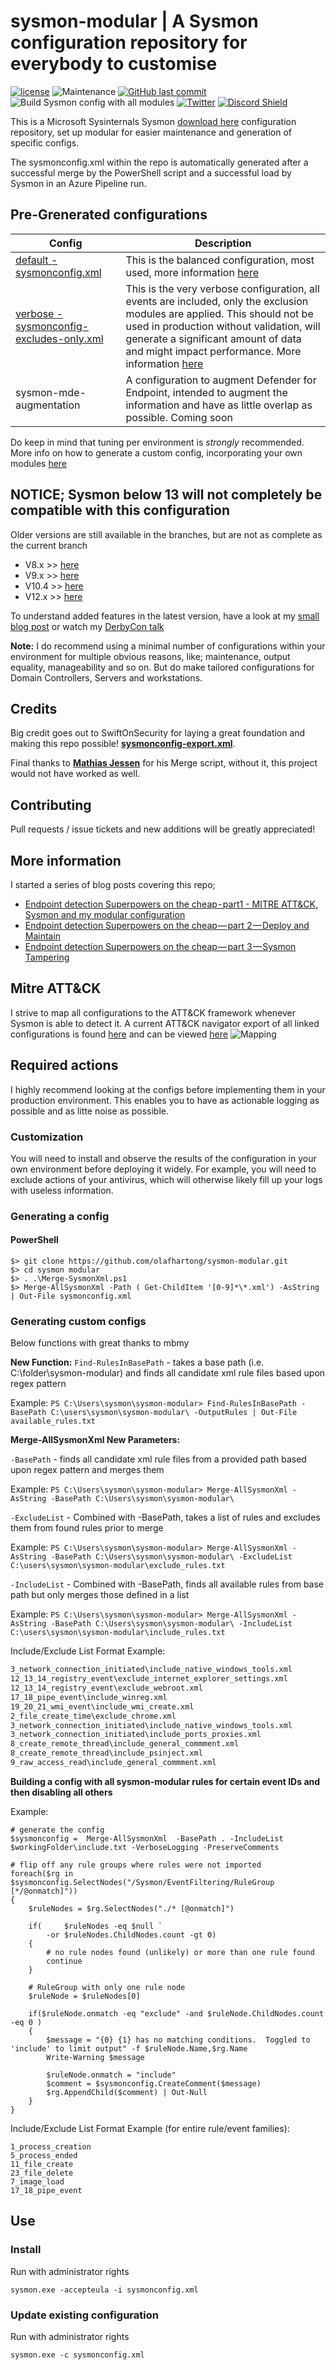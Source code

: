 # sysmon-modular | A Sysmon configuration repository for everybody to customise

[![license](https://img.shields.io/github/license/olafhartong/sysmon-modular.svg?style=flat-square)](https://github.com/olafhartong/sysmon-modular/blob/master/license.md)
![Maintenance](https://img.shields.io/maintenance/yes/2021.svg?style=flat-square)
[![GitHub last commit](https://img.shields.io/github/last-commit/olafhartong/sysmon-modular.svg?style=flat-square)](https://github.com/olafhartong/sysmon-modular/commit/master)
![Build Sysmon config with all modules](https://github.com/olafhartong/sysmon-modular/workflows/Build%20Sysmon%20config%20with%20all%20modules/badge.svg)
[![Twitter](https://img.shields.io/twitter/follow/olafhartong.svg?style=social&label=Follow)](https://twitter.com/olafhartong)
[![Discord Shield](https://discordapp.com/api/guilds/715302469751668787/widget.png?style=shield)](https://discord.gg/B5n6skNTwy)

This is a Microsoft Sysinternals Sysmon [download here](https://docs.microsoft.com/en-us/sysinternals/downloads/sysmon) configuration repository, set up modular for easier maintenance and generation of specific configs.

The sysmonconfig.xml within the repo is automatically generated after a successful merge by the PowerShell script and a successful load by Sysmon in an Azure Pipeline run.

## Pre-Grenerated configurations
| Config | Description|
| --- | --- |
| [default - sysmonconfig.xml](https://raw.githubusercontent.com/olafhartong/sysmon-modular/master/sysmonconfig.xml) | This is the balanced configuration, most used, more information [here](https://github.com/olafhartong/sysmon-modular/wiki/Configuration-options#generating-the-default-configuration) |
[verbose - sysmonconfig-excludes-only.xml](https://raw.githubusercontent.com/olafhartong/sysmon-modular/master/sysmonconfig-excludes-only.xml) |  This is the very verbose configuration, all events are included, only the exclusion modules are applied. This should not be used in production without validation, will generate a significant amount of data and might impact performance. More information [here](https://github.com/olafhartong/sysmon-modular/wiki/Configuration-options#generating-custom-configs)|
| sysmon-mde-augmentation | A configuration to augment Defender for Endpoint, intended to augment the information and have as little overlap as possible. Coming soon |

Do keep in mind that tuning per environment is _strongly_ recommended. More info on how to generate a custom config, incorporating your own modules [here](https://github.com/olafhartong/sysmon-modular/wiki/Configuration-options#generating-custom-configs)

## NOTICE; Sysmon below 13 will not completely be compatible with this configuration

Older versions are still available in the branches, but are not as complete as the current branch

- V8.x >> [here](https://github.com/olafhartong/sysmon-modular/tree/version-8)
- V9.x >> [here](https://github.com/olafhartong/sysmon-modular/tree/version-9)
- V10.4 >> [here](https://github.com/olafhartong/sysmon-modular/tree/v10.4)
- V12.x >> [here](https://github.com/olafhartong/sysmon-modular/tree/version-12)

To understand added features in the latest version, have a look at my [small blog post](https://medium.com/falconforce/sysmon-11-dns-improvements-and-filedelete-events-7a74f17ca842) or watch my [DerbyCon talk](http://www.irongeek.com/i.php?page=videos/derbycon9/stable-36-endpoint-detection-super-powers-on-the-cheap-with-sysmon-olaf-hartong)

**Note:**
I do recommend using a minimal number of configurations within your environment for multiple obvious reasons, like; maintenance, output equality, manageability and so on. But do make tailored configurations for Domain Controllers, Servers and workstations.

## Credits

Big credit goes out to SwiftOnSecurity for laying a great foundation and making this repo possible!
**[sysmonconfig-export.xml](https://github.com/SwiftOnSecurity/sysmon-config/blob/master/sysmonconfig-export.xml)**.

Final thanks to **[Mathias Jessen](https://twitter.com/iisresetme)** for his Merge script, without it, this project would not have worked as well.

## Contributing

Pull requests / issue tickets and new additions will be greatly appreciated!

## More information

I started a series of blog posts covering this repo;
- [Endpoint detection Superpowers on the cheap - part1 - MITRE ATT&CK, Sysmon and my modular configuration](https://medium.com/@olafhartong/endpoint-detection-superpowers-on-the-cheap-part-1-e9c28201ac47)
- [Endpoint detection Superpowers on the cheap — part 2 — Deploy and Maintain](https://medium.com/@olafhartong/endpoint-detection-superpowers-on-the-cheap-part-2-deploy-and-maintain-d06580329fe8)
- [Endpoint detection Superpowers on the cheap — part 3 — Sysmon Tampering](https://medium.com/@olafhartong/endpoint-detection-superpowers-on-the-cheap-part-3-sysmon-tampering-49c2dc9bf6d9)

## Mitre ATT&CK

I strive to map all configurations to the ATT&CK framework whenever Sysmon is able to detect it.
A current ATT&CK navigator export of all linked configurations is found [here](attack_matrix/Sysmon-modular.json) and can be viewed [here](https://mitre-attack.github.io/attack-navigator/enterprise/#layerURL=https%3A%2F%2Fraw.githubusercontent.com%2Folafhartong%2Fsysmon-modular%2Fmaster%2Fattack_matrix%2FSysmon-modular.json&scoring=false&clear_annotations=false)
![Mapping](attack_matrix/sysmon-modular.png)

## Required actions

I highly recommend looking at the configs before implementing them in your production environment. This enables you to have as actionable logging as possible and as litte noise as possible.

### Customization

You will need to install and observe the results of the configuration in your own environment before deploying it widely.
For example, you will need to exclude actions of your antivirus, which will otherwise likely fill up your logs with useless information.

### Generating a config

#### PowerShell

    $> git clone https://github.com/olafhartong/sysmon-modular.git
    $> cd sysmon modular
    $> . .\Merge-SysmonXml.ps1
    $> Merge-AllSysmonXml -Path ( Get-ChildItem '[0-9]*\*.xml') -AsString | Out-File sysmonconfig.xml

### Generating custom configs

Below functions with great thanks to mbmy

**New Function:** 
`Find-RulesInBasePath` - takes a base path (i.e. C:\folder\sysmon-modular\) and finds all candidate xml rule files based upon regex pattern

Example:
```PS C:\Users\sysmon\sysmon-modular> Find-RulesInBasePath -BasePath C:\users\sysmon\sysmon-modular\ -OutputRules | Out-File available_rules.txt```

**Merge-AllSysmonXml New Parameters:**

`-BasePath` - finds all candidate xml rule files from a provided path based upon regex pattern and merges them

Example:
```PS C:\Users\sysmon\sysmon-modular> Merge-AllSysmonXml -AsString -BasePath C:\Users\sysmon\sysmon-modular\```


`-ExcludeList` - Combined with -BasePath, takes a list of rules and excludes them from found rules prior to merge

Example:
```PS C:\Users\sysmon\sysmon-modular> Merge-AllSysmonXml -AsString -BasePath C:\Users\sysmon\sysmon-modular\ -ExcludeList C:\users\sysmon\sysmon-modular\exclude_rules.txt```


`-IncludeList` - Combined with -BasePath, finds all available rules from base path but only merges those defined in a list

Example:
```PS C:\Users\sysmon\sysmon-modular> Merge-AllSysmonXml -AsString -BasePath C:\Users\sysmon\sysmon-modular\ -IncludeList C:\users\sysmon\sysmon-modular\include_rules.txt```


Include/Exclude List Format Example:

```1_process_creation\exclude_adobe_acrobat.xml
3_network_connection_initiated\include_native_windows_tools.xml
12_13_14_registry_event\exclude_internet_explorer_settings.xml
12_13_14_registry_event\exclude_webroot.xml
17_18_pipe_event\include_winreg.xml
19_20_21_wmi_event\include_wmi_create.xml
2_file_create_time\exclude_chrome.xml
3_network_connection_initiated\include_native_windows_tools.xml
3_network_connection_initiated\include_ports_proxies.xml
8_create_remote_thread\include_general_commment.xml
8_create_remote_thread\include_psinject.xml
9_raw_access_read\include_general_commment.xml
```


**Building a config with all sysmon-modular rules for certain event IDs and then disabling all others**

Example:
```
# generate the config
$sysmonconfig =  Merge-AllSysmonXml  -BasePath . -IncludeList $workingFolder\include.txt -VerboseLogging -PreserveComments

# flip off any rule groups where rules were not imported
foreach($rg in $sysmonconfig.SelectNodes("/Sysmon/EventFiltering/RuleGroup [*/@onmatch]"))
{
    $ruleNodes = $rg.SelectNodes("./* [@onmatch]")

    if(     $ruleNodes -eq $null `
        -or $ruleNodes.ChildNodes.count -gt 0)
    {
        # no rule nodes found (unlikely) or more than one rule found
        continue
    }

    # RuleGroup with only one rule node
    $ruleNode = $ruleNodes[0]

    if($ruleNode.onmatch -eq "exclude" -and $ruleNode.ChildNodes.count -eq 0 )
    {
        $message = "{0} {1} has no matching conditions.  Toggled to 'include' to limit output" -f $ruleNode.Name,$rg.Name
        Write-Warning $message

        $ruleNode.onmatch = "include"
        $comment = $sysmonconfig.CreateComment($message)
        $rg.AppendChild($comment) | Out-Null
    }
}
```

Include/Exclude List Format Example (for entire rule/event families):

```
1_process_creation
5_process_ended
11_file_create
23_file_delete
7_image_load
17_18_pipe_event
```

## Use

### Install

Run with administrator rights

    sysmon.exe -accepteula -i sysmonconfig.xml

### Update existing configuration

Run with administrator rights

    sysmon.exe -c sysmonconfig.xml
